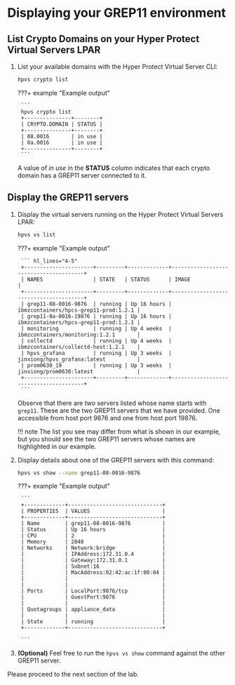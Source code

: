 # Displaying your GREP11 environment

## List Crypto Domains on your Hyper Protect Virtual Servers LPAR

1. List your available domains with the Hyper Protect Virtual Server CLI:

    ``` bash
    hpvs crypto list
    ```

    ???+ example "Example output"

        ```
        hpvs crypto list
        +---------------+--------+
        | CRYPTO.DOMAIN | STATUS |
        +---------------+--------+
        | 08.0016       | in use |
        | 0a.0016       | in use |
        +---------------+--------+
        ```

    A value of *in use* in the **STATUS** column indicates that each crypto domain has a GREP11 server connected to it.

## Display the GREP11 servers

1. Display the virtual servers running on the Hyper Protect Virtual Servers LPAR:

    ``` bash
    hpvs vs list
    ```

    ???+ example "Example output"

        ``` hl_lines="4-5"
        +----------------------+---------+-------------+---------------------------------------+
        | NAMES                | STATE   | STATUS      | IMAGE                                 |
        +----------------------+---------+-------------+---------------------------------------+
        | grep11-08-0016-9876  | running | Up 16 hours | ibmzcontainers/hpcs-grep11-prod:1.2.1 |
        | grep11-0a-0016-19876 | running | Up 16 hours | ibmzcontainers/hpcs-grep11-prod:1.2.1 |
        | monitoring           | running | Up 4 weeks  | ibmzcontainers/monitoring:1.2.1       |
        | collectd             | running | Up 4 weeks  | ibmzcontainers/collectd-host:1.2.1    |
        | hpvs_grafana         | running | Up 3 weeks  | jinxiong/hpvs_grafana:latest          |
        | prom0630_19          | running | Up 3 weeks  | jinxiong/prom0630:latest              |
        +----------------------+---------+-------------+---------------------------------------+
        ```

    Observe that there are two servers listed whose name starts with `grep11`.  These are the two GREP11 servers that we have provided. One accessible from host port 9876 and one from host port 19876.

    !!! note
        The list you see may differ from what is shown in our example, but you should see the two GREP11 servers whose names are highlighted in our example.

2. Display details about one of the GREP11 servers with this command:

    ``` bash
    hpvs vs show --name grep11-08-0016-9876
    ```

    ???+ example "Example output"

        ```
        +-------------+------------------------------+
        | PROPERTIES  | VALUES                       |
        +-------------+------------------------------+
        | Name        | grep11-08-0016-9876          |
        | Status      | Up 16 hours                  |
        | CPU         | 2                            |
        | Memory      | 2048                         |
        | Networks    | Network:bridge               |
        |             | IPAddress:172.31.0.4         |
        |             | Gateway:172.31.0.1           |
        |             | Subnet:16                    |
        |             | MacAddress:02:42:ac:1f:00:04 |
        |             |                              |
        |             |                              |
        | Ports       | LocalPort:9876/tcp           |
        |             | GuestPort:9876               |
        |             |                              |
        | Quotagroups | appliance_data               |
        |             |                              |
        | State       | running                      |
        +-------------+------------------------------+

        ```

3. **(Optional)** Feel free to run the `hpvs vs show` command against the other GREP11 server.

Please proceed to the next section of the lab.
